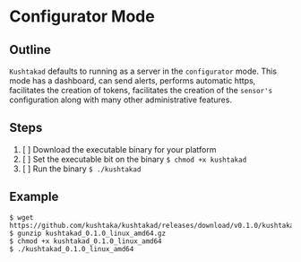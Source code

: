 # Configurator Mode

## Outline

`Kushtakad` defaults to running as a server in the `configurator` mode. This mode has a dashboard, can send alerts, performs automatic https, facilitates the creation of tokens, facilitates the creation of the `sensor's` configuration along with many other administrative features.

## Steps

1. [ ] Download the executable binary for your platform
2. [ ] Set the executable bit on the binary `$ chmod +x kushtakad`
3. [ ] Run the binary `$ ./kushtakad`

## Example

```text
$ wget https://github.com/kushtaka/kushtakad/releases/download/v0.1.0/kushtakad_0.1.0_linux_amd64.gz
$ gunzip kushtakad_0.1.0_linux_amd64.gz
$ chmod +x kushtakad_0.1.0_linux_amd64
$ ./kushtakad_0.1.0_linux_amd64
```

